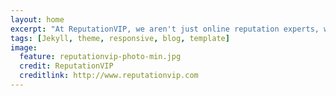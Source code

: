 ```yaml
---
layout: home
excerpt: "At ReputationVIP, we aren't just online reputation experts, we are developers too!"
tags: [Jekyll, theme, responsive, blog, template]
image:
  feature: reputationvip-photo-min.jpg
  credit: ReputationVIP
  creditlink: http://www.reputationvip.com
---
```

